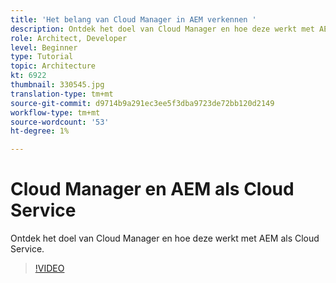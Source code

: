 ```yaml
---
title: 'Het belang van Cloud Manager in AEM verkennen '
description: Ontdek het doel van Cloud Manager en hoe deze werkt met AEM als Cloud Service.
role: Architect, Developer
level: Beginner
type: Tutorial
topic: Architecture
kt: 6922
thumbnail: 330545.jpg
translation-type: tm+mt
source-git-commit: d9714b9a291ec3ee5f3dba9723de72bb120d2149
workflow-type: tm+mt
source-wordcount: '53'
ht-degree: 1%

---
```



# Cloud Manager en AEM als Cloud Service

Ontdek het doel van Cloud Manager en hoe deze werkt met AEM als Cloud Service.

>[!VIDEO](https://video.tv.adobe.com/v/330545/?quality=12&learn=on)